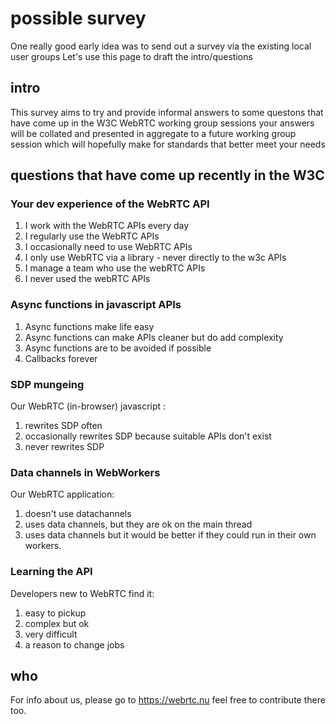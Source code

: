 # possible survey

One really good early idea was to send out a survey via the existing local user groups
Let's use this page to draft the intro/questions

## intro

This survey aims to try and provide informal answers to some questons that have come up in the W3C WebRTC working group sessions
your answers will be collated and presented in aggregate to a future working group session which will hopefully make for standards that better meet your needs

## questions that have come up recently in the W3C
### Your dev experience of the WebRTC API
1) I work with the WebRTC APIs every day
2) I regularly use the WebRTC APIs
3) I occasionally need to use WebRTC APIs
4) I only use WebRTC via a library - never directly to the w3c APIs
5) I manage a team who use the webRTC APIs
6) I never used the webRTC APIs

### Async functions in javascript APIs
1) Async functions make life easy
2) Async functions can make APIs cleaner but do add complexity
3) Async functions are to be avoided if possible
4) Callbacks forever

### SDP mungeing 
Our WebRTC (in-browser) javascript :
1) rewrites SDP often
2) occasionally rewrites SDP because suitable APIs don't exist
3) never rewrites SDP 

### Data channels in WebWorkers
Our WebRTC application:
1) doesn't use datachannels
2) uses data channels, but they are ok on the main thread
3) uses data channels but it would be better if they could run in their own workers.

### Learning the API
Developers new to WebRTC find it:
1) easy to pickup
2) complex but ok
3) very difficult
4) a reason to change jobs

## who
For info about us, please go to https://webrtc.nu feel free to contribute there too.
